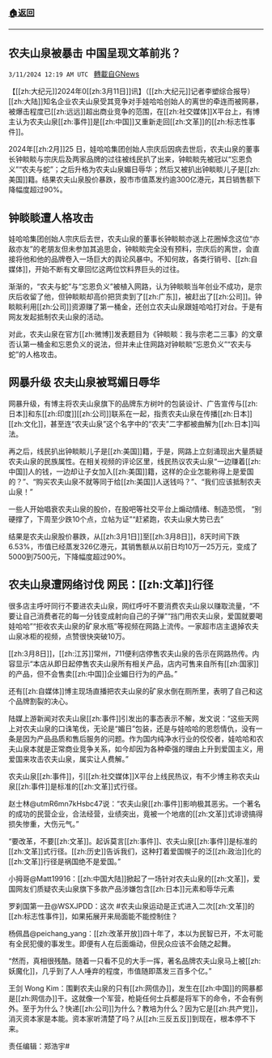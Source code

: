 ###  [:house:返回](README.md)
---


## 农夫山泉被暴击 中国呈现文革前兆？
`3/11/2024 12:19 AM UTC ` [轉載自GNews](https://gnews.org/articles/2382608)

【[[zh:大纪元]]2024年0[[zh:3月11日]]讯】（[[zh:大纪元]]记者李塑综合报导）[[zh:大陆]]知名企业农夫山泉受其竞争对手娃哈哈创始人的离世的牵连而被网暴，被爆击程度已[[zh:远远]]超出商业竞争的范围，在[[zh:社交媒体]]X平台上，有博主认为农夫山泉[[zh:事件]]是[[zh:中国]]又重新走回[[zh:文革]]的[[zh:标志性事件]]。

2024年[[zh:2月]]25 日，娃哈哈集团创始人宗庆后因病去世后，农夫山泉的董事长钟睒睒与宗庆后及两家品牌的过往被线民扒了出来，钟睒睒先被冠以“忘恩负义”“农夫与蛇”；之后升格为农夫山泉媚日辱华；然后又被扒出钟睒睒儿子是[[zh:美国]]籍。结果农夫山泉股价暴跌，股市市值蒸发约逾300亿港元，其日销售额下降幅度超过90%。

## 钟睒睒遭人格攻击

娃哈哈集团创始人宗庆后去世，农夫山泉的董事长钟睒睒亦送上花圈悼念这位“亦敌亦友”的老朋友但未参加其追思会，钟睒睒完全没有预料，宗庆后的离世，会直接将他和他的品牌卷入一场巨大的舆论风暴中。不知何故，各类行销号、[[zh:自媒体]]，开始不断有文章回忆这两位饮料界巨头的过往。

渐渐的，“农夫与蛇”与“忘恩负义”被植入网路，认为钟睒睒当年创业不成功，是宗庆后收留了他，但钟睒睒却高价把货卖到了[[zh:广东]]，被赶出了[[zh:公司]]。钟睒睒利用[[zh:公司]]资源赚了第一桶金，还创立农夫山泉跟娃哈哈打对台。于是有网友发起抵制农夫山泉的活动。

对此，农夫山泉在官方[[zh:微博]]发表题目为《钟睒睒：我与宗老二三事》的文章否认第一桶金和忘恩负义的说法，但并未止住网路对钟睒睒“忘恩负义”“农夫与蛇”的人格攻击。

## 网暴升级 农夫山泉被骂媚日辱华

网暴升级，有博主将农夫山泉旗下的品牌东方树叶的包装设计、广告宣传与[[zh:日本]]和东[[zh:印度]][[zh:公司]]联系在一起，指责农夫山泉在传播[[zh:日本]][[zh:文化]]，甚至连“农夫山泉”这个名字中的“农夫”二字都被曲解为[[zh:日本]]叫法。

再之后，线民扒出钟睒睒儿子是[[zh:美国]]籍，于是，网路上立刻涌现出大量质疑农夫山泉的民族属性。在相关视频的评论区里，线民热议农夫山泉“一边赚着[[zh:中国]]人的钱，一边却让子女加入[[zh:美国]]籍，这样的企业怎能称得上是爱国的？”、“购买农夫山泉不就等同于给[[zh:美国]]人送钱吗？”、“我们应该抵制农夫山泉！”

一些人开始唱衰农夫山泉的股价，在股吧等社交平台上煽动情绪、制造恐慌， “别硬撑了，下周至少跌10个点，立帖为证”“赶紧跑，农夫山泉大势已去”

结果是农夫山泉股价暴跌，从[[zh:3月1日]]至[[zh:3月8日]]，8天时间下跌6.53%，市值已经蒸发326亿港元，其销售额从以前日均10万—25万元，变成了5000到7500元，下降幅度超过90%。

## 农夫山泉遭网络讨伐 网民：[[zh:文革]]行径

很多店主呼吁同行不要进农夫山泉，网红呼吁不要消费农夫山泉以赚取流量，“不要让自己消费者花的每一分钱变成射向自己的子弹”“挡门用农夫山泉，爱国就要喝娃哈哈”“拒收农夫山泉的矿泉水瓶”等视频在网路上流传。一家超市店主退掉农夫山泉冰柜的视频，点赞很快突破10万。

[[zh:3月8日]]，[[zh:江苏]]常州，711便利店停售农夫山泉的告示在网路热传。内容显示“本店从即日起停售农夫山泉所有相关产品，店内可售来自所有[[zh:国家]]的产品，但不会售卖[[zh:中国]]企业媚日行为的产品。”

还有[[zh:自媒体]]博主现场直播把农夫山泉的矿泉水倒在厕所里，表明了自己和这个品牌割裂的决心。

陆媒上游新闻对农夫山泉[[zh:事件]]引发出的事态表示不解，发文说：“这些天网上对农夫山泉的口诛笔伐，无论是“媚日”包装，还是与娃哈哈的恩怨情仇，没有一条是因为产品品质和售后服务的问题。作为国内纯净水行业的佼佼者，娃哈哈和农夫山泉本就是正常商业竞争关系，如今却因为各种牵强的理由上升到爱国主义，用爱国来攻击农夫山泉，属实让人费解。”

农夫山泉[[zh:事件]]，引[[zh:社交媒体]]X平台上线民热议，有不少博主称农夫山泉[[zh:事件]]是标准的[[zh:文革]]式行径。

赵士林@utmR6mn7kHsbc47说：“农夫山泉[[zh:事件]]影响极其恶劣。一个著名的成功的民营企业，合法经营，业绩突出，竟被一个地痞的[[zh:文革]]式诽谤搞得损失惨重，大伤元气。”

“要改革，不要[[zh:文革]]。起诉莫言[[zh:事件]]、农夫山泉[[zh:事件]]是标准的[[zh:文革]]式行径。[[zh:历史]]告诉我们，这种打着爱国幌子的泛[[zh:政治]]化的[[zh:文革]]行径是祸国绝不是爱国。”

小拇哥@Matt19916：[[zh:中国大陆]]掀起了一场针对农夫山泉的[[zh:文革]]，爱国网友们质疑农夫山泉旗下多款产品涉嫌包含[[zh:日本]]元素和辱华元素

罗刹国第一丑@WSXJPDD：这次 #农夫山泉运动是正式进入二次[[zh:文革]]的[[zh:标志性事件]]，如果拓展开来局面能不能控制住？

杨佩昌@peichang_yang：[[zh:改革开放]]四十年了，本以为民智已开，不太可能有全民犯傻的事发生。即便有人在后面煽动，但民众应该不会随之起舞。

“然而，真相很残酷。随着一只看不见的大手一挥，著名品牌农夫山泉马上被[[zh:妖魔化]]，几乎到了人人唾弃的程度，市值随即蒸发三百多个亿。”

王剑 Wong Kim：围剿农夫山泉的只有[[zh:网信办]]，发生在[[zh:中国]]的网暴都是[[zh:网信办]]干。这就像一个军营，枪毙任何士兵都是将军下的命令，不会有例外。至于为什么？快递[[zh:公司]]为什么？教培为什么？因为它是[[zh:共产党]]，消灭资本家是本能。资本家听清楚了吗？从[[zh:三反五反]]到现在，根本停不下来。

责任编辑：郑浩宇#
